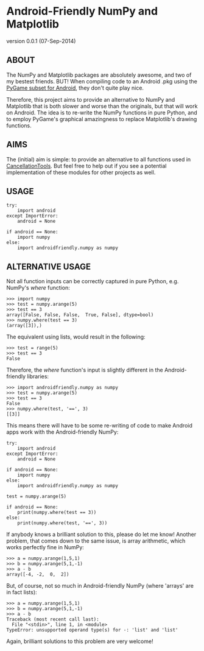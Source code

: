 Android-Friendly NumPy and Matplotlib
=====================================

version 0.0.1 (07-Sep-2014)


ABOUT
-----

The NumPy and Matplotlib packages are absolutely awesome, and two
of my bestest friends. BUT! When compiling code to an Android .pkg
using the [PyGame subset for Android](http://pygame.renpy.org/index.html), they don't quite play nice.

Therefore, this project aims to provide an alternative to NumPy and
Matplotlib that is both slower and worse than the originals, but that
will work on Android. The idea is to re-write the NumPy functions in
pure Python, and to employ PyGame's graphical amazingness to replace
Matplotlib's drawing functions.


AIMS
----

The (initial) aim is simple: to provide an alternative to all
functions used in [CancellationTools](https://github.com/esdalmaijer/CancellationTools). But feel free to help out if
you see a potential implementation of these modules for other projects
as well.


USAGE
-----

~~~ .python
try:
	import android
except ImportError:
	android = None

if android == None:
	import numpy
else:
	import androidfriendly.numpy as numpy
~~~


ALTERNATIVE USAGE
-----------------

Not all function inputs can be correctly captured in pure Python, e.g.
NumPy's *where* function:

~~~ .python
>>> import numpy
>>> test = numpy.arange(5)
>>> test == 3
array([False, False, False,  True, False], dtype=bool)
>>> numpy.where(test == 3)
(array([3]),)
~~~

The equivalent using lists, would result in the following:

~~~ .python
>>> test = range(5)
>>> test == 3
False
~~~

Therefore, the *where* function's input is slightly different in the
Android-friendly libraries:

~~~ .python
>>> import androidfriendly.numpy as numpy
>>> test = numpy.arange(5)
>>> test == 3
False
>>> numpy.where(test, '==', 3)
[[3]]
~~~

This means there will have to be some re-writing of code to make Android
apps work with the Android-friendly NumPy:

~~~ .python
try:
	import android
except ImportError:
	android = None

if android == None:
	import numpy
else:
	import androidfriendly.numpy as numpy

test = numpy.arange(5)

if android == None:
	print(numpy.where(test == 3))
else:
	print(numpy.where(test, '==', 3))
~~~

If anybody knows a brilliant solution to this, please do let me know!
Another problem, that comes down to the same issue, is array arithmetic,
which works perfectly fine in NumPy:

~~~ .python
>>> a = numpy.arange(1,5,1)
>>> b = numpy.arange(5,1,-1)
>>> a - b
array([-4, -2,  0,  2])
~~~

But, of course, not so much in Android-friendly NumPy (where 'arrays'
are in fact lists):

~~~ .python
>>> a = numpy.arange(1,5,1)
>>> b = numpy.arange(5,1,-1)
>>> a - b
Traceback (most recent call last):
  File "<stdin>", line 1, in <module>
TypeError: unsupported operand type(s) for -: 'list' and 'list'
~~~~

Again, brilliant solutions to this problem are very welcome!


